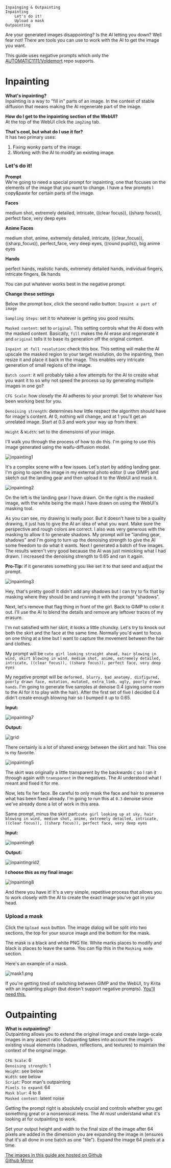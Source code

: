 

    Inpainging & Outpainting
    Inpainting
        Let's do it!
        Upload a mask
    Outpainting


Are your generated images disappointing? Is the AI letting you down? Well fear not! There are tools you can use to work with the AI to get the image you want.

This guide uses negative prompts which only the [AUTOMATIC1111/Voldemort](https://github.com/AUTOMATIC1111/stable-diffusion-webui) repo supports.

# Inpainting

**What's inpainting?**  
Inpainting is a way to "fill in" parts of an image. In the context of stable diffusion that means making the AI regenerate part of the image.

**How do I get to the inpainting section of the WebUI?**  
At the top of the WebUI click the `img2img` tab.

**That's cool, but what do I use it for?**  
It has two primary uses:

1.  Fixing wonky parts of the image.
2.  Working with the AI to modify an existing image.

### Let's do it!

**Prompt**  
We're going to need a special prompt for inpainting, one that focuses on the elements of the image that you want to change. I have a few prompts I copy&paste for certain parts of the image.

**Faces**

<describe the face here> medium shot, extremely detailed, intricate, ((clear focus)), ((sharp focus)), perfect face, very deep eyes

**Anime Faces**

<describe the face here> medium shot, anime, extremely detailed, intricate, ((clear_focus)), ((sharp_focus)), perfect_face, very deep eyes, ((round pupils)), big anime eyes

**Hands**

perfect hands, realistic hands, extremely detailed hands, individual fingers, intricate fingers, 8k hands

You can put whatever works best in the negative prompt.

**Change these settings**

Below the prompt box, click the second radio button: `Inpaint a part of image`

`Sampling Steps`: set it to whatever is getting you good results.

`Masked content`: set to `original`. This setting controls what the AI does with the masked content. Basically, `fill` makes the AI erase and regenerate it and `original` tells it to base its generation off the original content.

`Inpaint at full resolution`: check this box. This setting will make the AI upscale the masked region to your target resolution, do the inpainting, then resize it and place it back in the image. This enables very intricate generation of small regions of the image.

`Batch count`: it will probably take a few attempts for the AI to create what you want it to so why not speed the process up by generating multiple images in one go?

`CFG Scale`: how closely the AI adheres to your prompt. Set to whatever has been working best for you.

`Denoising strength`: determines how little respect the algorithm should have for image's content. At 0, nothing will change, and at 1 you'll get an unrelated image. Start at 0.3 and work your way up from there.

`Height` & `Width`: set to the dimensions of your image.

I'll walk you through the process of how to do this. I'm going to use this image generated using the waifu-diffusion model.

![inpainting1](https://raw.githubusercontent.com/Engineer-of-Stuff/stable-diffusion-paperspace/main/docs/assets/inpainting1.png "inpainting1")

It's a complex scene with a few issues. Let's start by adding landing gear. I'm going to open the image in my external photo editor (I use GIMP) and sketch out the landing gear and then upload it to the WebUI and mask it.

![inpainting2](https://raw.githubusercontent.com/Engineer-of-Stuff/stable-diffusion-paperspace/main/docs/assets/inpainting2.png "inpainting2")

On the left is the landing gear I have drawn. On the right is the masked image, with the white being the mask I have drawn on using the WebUI's masking tool.

As you can see, my drawing is really poor. But it doesn't have to be a quality drawing, it just has to give the AI an idea of what you want. Make sure the perspective and rough colors are correct. I also was very generous with the masking to allow it to generate shadows. My prompt will be "landing gear, shadows" and I'm going to turn up the denoising strength to give the AI some freedom to do what it wants. Next I generated a batch of five images. The results weren't very good because the AI was just mimicking what I had drawn. I increased the denoising strength to 0.65 and ran it again.

**Pro-Tip:** if it generates something you like set it to that seed and adjust the prompt.

![inpainting3](https://raw.githubusercontent.com/Engineer-of-Stuff/stable-diffusion-paperspace/main/docs/assets/inpainting3.png "inpainting3")

Hey, that's pretty good! It didn't add any shadows but I can try to fix that by masking where they should be and running it with the prompt "shadows".

Next, let's remove that flag thing in front of the girl. Back to GIMP to color it out. I'll use the AI to blend the details and remove any leftover traces of my erasure.

I'm not satisfied with her skirt, it looks a little chuncky. Let's try to knock out both the skirt and the face at the same time. Normally you'd want to focus on one thing at a time but I want to capture the movement between the hair and clothes.

My prompt will be `cute girl looking straight ahead, hair blowing in wind, skirt blowing in wind, medium shot, anime, extremely detailed, intricate, ((clear focus)), ((sharp focus)), perfect face, very deep eyes`

My negative prompt will be `deformed, blurry, bad anatomy, disfigured, poorly drawn face, mutation, mutated, extra_limb, ugly, poorly drawn hands`. I'm going to generate five samples at denoise 0.4 (giving some room to the AI for it to play with the hair). After the first set of five I decided 0.4 didn't create enough blowing hair so I bumped it up to 0.65.

**Input:**

![inpainting7](https://raw.githubusercontent.com/Engineer-of-Stuff/stable-diffusion-paperspace/main/docs/assets/inpainting7.png "inpainting7")

**Output:**

![grid](https://raw.githubusercontent.com/Engineer-of-Stuff/stable-diffusion-paperspace/main/docs/assets/inpaintingrid1.png "grid")

There certainly is a lot of shared energy between the skirt and hair. This one is my favorite.

![inpainting5](https://raw.githubusercontent.com/Engineer-of-Stuff/stable-diffusion-paperspace/main/docs/assets/inpainting5.png "inpainting5")

The skirt was originally a little transparent by the backwards `C` so I ran it through again with `transparent` in the negatives. The AI understood what I meant and fixed it for me.

Now, lets fix her face. Be careful to only mask the face and hair to preserve what has been fixed already. I'm going to run this at `0.3` denoise since we've already done a lot of work in this area.

Same prompt, minus the skirt part:`cute girl looking up at sky, hair blowing in wind, medium shot, anime, extremely detailed, intricate, ((clear focus)), ((sharp focus)), perfect face, very deep eyes`

**Input:**

![inpainting6](https://raw.githubusercontent.com/Engineer-of-Stuff/stable-diffusion-paperspace/main/docs/assets/inpainting6.png "inpainting6")

**Output:**

![inpaintingrid2](https://raw.githubusercontent.com/Engineer-of-Stuff/stable-diffusion-paperspace/main/docs/assets/inpaintingrid2.png "inpaintingrid2")

**I choose this as my final image:**

![inpainting8](https://raw.githubusercontent.com/Engineer-of-Stuff/stable-diffusion-paperspace/main/docs/assets/inpainting8.png "inpainting8")

And there you have it! It's a very simple, repetitive process that allows you to work closely with the AI to create the exact image you've got in your head.

### Upload a mask

Click the `Upload mask` button. The image dialog will be split into two sections, the top for your source image and the bottom for the mask.

The mask is a black and white PNG file. White marks places to modify and black is places to leave the same. You can flip this in the `Masking mode` section.

Here's an example of a mask.

![mask1.png](https://raw.githubusercontent.com/Engineer-of-Stuff/stable-diffusion-paperspace/main/docs/assets/mask1.png "mask1.png")

If you're getting tired of switching between GIMP and the WebUI, try Krita with an inpainting plugin (but doesn't support negative prompts). [You'll need this.](https://www.flyingdog.de/sd/en/)

# Outpainting

**What is outpainting?**  
Outpainting allows you to extend the original image and create large-scale images in any aspect ratio. Outpainting takes into account the image’s existing visual elements (shadows, reflections, and textures) to maintain the context of the original image.

`CFG Scale`: 6  
`Denoising strength`: 1  
`Height`: see below  
`Width`: see below  
`Script`: Poor man's outpainting  
`Pixels to expand`: 64  
`Mask blur`: 4 to 8  
`Masked content`: latent noise

Getting the prompt right is absolutely crucial and controls whether you get something great or a nonsensical mess. The AI _must_ understand what it's looking at for outpainting to work.

Set your output height and width to the final size of the image after 64 pixels are added in the dimension you are expanding the image in (ensures that it's all done in one batch as one "tile"). Expand the image 64 pixels at a time.

[The images in this guide are hosted on Github](https://github.com/Engineer-of-Stuff/stable-diffusion-paperspace)  
[Github Mirror](https://github.com/Engineer-of-Stuff/stable-diffusion-paperspace/blob/main/docs/archives/Inpainging%20and%20Outpainting.pdf)